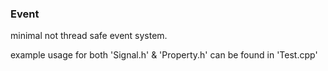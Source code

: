 ### Event
minimal not thread safe event system.

example usage for both 'Signal.h' & 'Property.h' can be found in 'Test.cpp'
